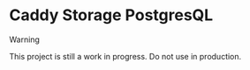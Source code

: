 # Caddy Storage PostgresQL

> [!WARNING]
> This project is still a work in progress. Do not use in production.
